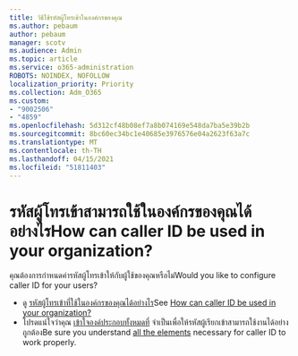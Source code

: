 ```yaml
---
title: วิธีใช้รหัสผู้โทรเข้าในองค์กรของคุณ
ms.author: pebaum
author: pebaum
manager: scotv
ms.audience: Admin
ms.topic: article
ms.service: o365-administration
ROBOTS: NOINDEX, NOFOLLOW
localization_priority: Priority
ms.collection: Adm_O365
ms.custom:
- "9002506"
- "4859"
ms.openlocfilehash: 5d312cf48b08ef7a8b074169e548da7ba5e39b2b
ms.sourcegitcommit: 8bc60ec34bc1e40685e3976576e04a2623f63a7c
ms.translationtype: MT
ms.contentlocale: th-TH
ms.lasthandoff: 04/15/2021
ms.locfileid: "51811403"
---
```

# <a name="how-can-caller-id-be-used-in-your-organization"></a><span data-ttu-id="f1108-102">รหัสผู้โทรเข้าสามารถใช้ในองค์กรของคุณได้อย่างไร</span><span class="sxs-lookup"><span data-stu-id="f1108-102">How can caller ID be used in your organization?</span></span>

<span data-ttu-id="f1108-103">คุณต้องการกําหนดค่ารหัสผู้โทรเข้าให้กับผู้ใช้ของคุณหรือไม่</span><span class="sxs-lookup"><span data-stu-id="f1108-103">Would you like to configure caller ID for your users?</span></span>

- <span data-ttu-id="f1108-104">ดู [รหัสผู้โทรเข้าที่ใช้ในองค์กรของคุณได้อย่างไร](https://docs.microsoft.com/microsoftteams/how-can-caller-id-be-used-in-your-organization)</span><span class="sxs-lookup"><span data-stu-id="f1108-104">See [How can caller ID be used in your organization?](https://docs.microsoft.com/microsoftteams/how-can-caller-id-be-used-in-your-organization)</span></span>
- <span data-ttu-id="f1108-105">โปรดแน่ใจว่าคุณ [เข้าใจองค์ประกอบทั้งหมดที่](https://docs.microsoft.com/microsoftteams/more-about-calling-line-id-and-calling-party-name) จําเป็นเพื่อให้รหัสผู้เรียกเข้าสามารถใช้งานได้อย่างถูกต้อง</span><span class="sxs-lookup"><span data-stu-id="f1108-105">Be sure you understand [all the elements](https://docs.microsoft.com/microsoftteams/more-about-calling-line-id-and-calling-party-name) necessary for caller ID to work properly.</span></span>
